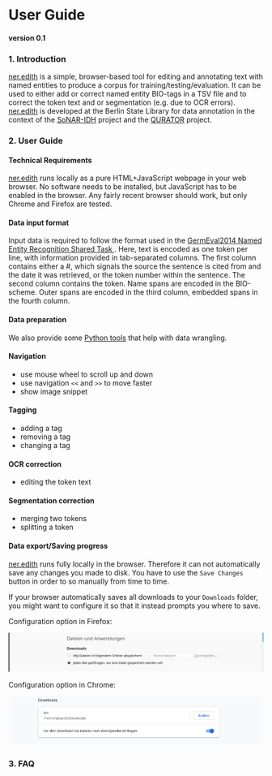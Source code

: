 # User Guide
#### version 0.1

### 1. Introduction
[ner.edith](https://github.com/cneud/ner.edith) is a simple, browser-based tool for editing and annotating text with named entities to produce a corpus for training/testing/evaluation. It can be used to either add or correct named entity BIO-tags in a TSV file and to correct the token text and or segmentation (e.g. due to OCR errors). [ner.edith](https://github.com/cneud/ner.edith) is developed at the Berlin State Library for data annotation in the context of the [SoNAR-IDH](https://sonar.fh-potsdam.de/) project and the [QURATOR](https://qurator.ai/) project.

### 2. User Guide
#### Technical Requirements 
[ner.edith](https://github.com/cneud/ner.edith) runs locally as a pure HTML+JavaScript webpage in your web browser. No software needs to be installed, but JavaScript has to be enabled in the browser. Any fairly recent browser should work, but only Chrome and Firefox are tested.
#### Data input format   
Input data is required to follow the format used in the [GermEval2014 Named Entity Recognition Shared Task ](https://sites.google.com/site/germeval2014ner/data). Here, text is encoded as one token per line, with information provided in tab-separated columns. The first column contains either a #, which signals the source the sentence is cited from and the date it was retrieved, or the token number within the sentence. The second column contains the token. Name spans are encoded in the BIO-scheme. Outer spans are encoded in the third column, embedded spans in the fourth column.
#### Data preparation  
We also provide some [Python tools](https://github.com/cneud/ner.edith/tree/master/tools) that help with data wrangling.
#### Navigation
* use mouse wheel to scroll up and down
* use navigation `<<` and `>>` to move faster
* show image snippet
#### Tagging
* adding a tag
* removing a tag
* changing a tag
#### OCR correction
* editing the token text
#### Segmentation correction
* merging two tokens
* splitting a token
#### Data export/Saving progress
[ner.edith](https://github.com/cneud/ner.edith) runs fully locally in the browser. Therefore it can not automatically save any changes you made to disk. You have to use the `Save Changes` button in order to so manually from time to time.

If your browser automatically saves all downloads to your `Downloads` folder, you might want to configure it so that it instead prompts you where to save.

Configuration option in Firefox:

![Screenshot](./../assets/firefox.png)

Configuration option in Chrome:

![Screenshot](./../assets/chrome.png)
### 3. FAQ
